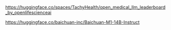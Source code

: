 

https://huggingface.co/spaces/TachyHealth/open_medical_llm_leaderboard_by_openlifescienceai

https://huggingface.co/baichuan-inc/Baichuan-M1-14B-Instruct

